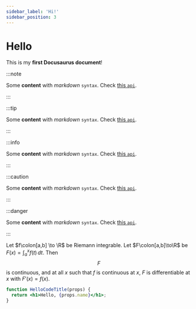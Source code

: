 ```yaml
---
sidebar_label: 'Hi!'
sidebar_position: 3
---
```


# Hello

This is my **first Docusaurus document**!

:::note

Some **content** with _markdown_ `syntax`. Check [this `api`](#).

:::

:::tip

Some **content** with _markdown_ `syntax`. Check [this `api`](#).

:::

:::info

Some **content** with _markdown_ `syntax`. Check [this `api`](#).

:::

:::caution

Some **content** with _markdown_ `syntax`. Check [this `api`](#).

:::

:::danger

Some **content** with _markdown_ `syntax`. Check [this `api`](#).

:::

Let $f\colon[a,b] \to \R$ be Riemann integrable. Let $F\colon[a,b]\to\R$ be $F(x)=
\int_{a}^{x} f(t)\,dt$. Then $$F$$ is continuous, and at all $x$ such that $f$ is continuous at $x$, $F$ is differentiable at $x$ with $F'(x)=f(x)$.

```jsx title="/src/components/HelloCodeTitle.js"
function HelloCodeTitle(props) {
  return <h1>Hello, {props.name}</h1>;
}
```